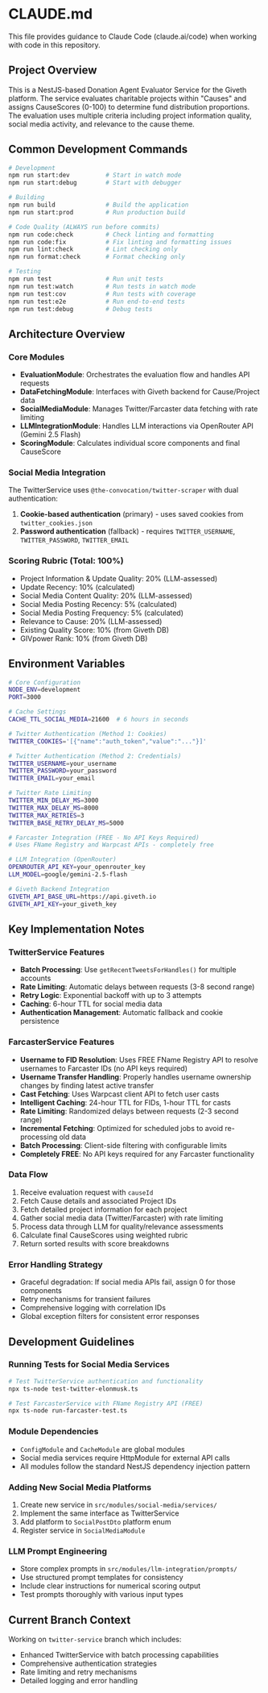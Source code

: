 # CLAUDE.md

This file provides guidance to Claude Code (claude.ai/code) when working with code in this repository.

## Project Overview

This is a NestJS-based Donation Agent Evaluator Service for the Giveth platform. The service evaluates charitable projects within "Causes" and assigns CauseScores (0-100) to determine fund distribution proportions. The evaluation uses multiple criteria including project information quality, social media activity, and relevance to the cause theme.

## Common Development Commands

```bash
# Development
npm run start:dev          # Start in watch mode
npm run start:debug        # Start with debugger

# Building
npm run build              # Build the application
npm run start:prod         # Run production build

# Code Quality (ALWAYS run before commits)
npm run code:check         # Check linting and formatting
npm run code:fix           # Fix linting and formatting issues
npm run lint:check         # Lint checking only
npm run format:check       # Format checking only

# Testing
npm run test               # Run unit tests
npm run test:watch         # Run tests in watch mode
npm run test:cov           # Run tests with coverage
npm run test:e2e           # Run end-to-end tests
npm run test:debug         # Debug tests
```

## Architecture Overview

### Core Modules

- **EvaluationModule**: Orchestrates the evaluation flow and handles API requests
- **DataFetchingModule**: Interfaces with Giveth backend for Cause/Project data
- **SocialMediaModule**: Manages Twitter/Farcaster data fetching with rate limiting
- **LLMIntegrationModule**: Handles LLM interactions via OpenRouter API (Gemini 2.5 Flash)
- **ScoringModule**: Calculates individual score components and final CauseScore

### Social Media Integration

The TwitterService uses `@the-convocation/twitter-scraper` with dual authentication:

1. **Cookie-based authentication** (primary) - uses saved cookies from `twitter_cookies.json`
2. **Password authentication** (fallback) - requires `TWITTER_USERNAME`, `TWITTER_PASSWORD`, `TWITTER_EMAIL`

### Scoring Rubric (Total: 100%)

- Project Information & Update Quality: 20% (LLM-assessed)
- Update Recency: 10% (calculated)
- Social Media Content Quality: 20% (LLM-assessed)
- Social Media Posting Recency: 5% (calculated)
- Social Media Posting Frequency: 5% (calculated)
- Relevance to Cause: 20% (LLM-assessed)
- Existing Quality Score: 10% (from Giveth DB)
- GIVpower Rank: 10% (from Giveth DB)

## Environment Variables

```bash
# Core Configuration
NODE_ENV=development
PORT=3000

# Cache Settings
CACHE_TTL_SOCIAL_MEDIA=21600  # 6 hours in seconds

# Twitter Authentication (Method 1: Cookies)
TWITTER_COOKIES='[{"name":"auth_token","value":"..."}]'

# Twitter Authentication (Method 2: Credentials)
TWITTER_USERNAME=your_username
TWITTER_PASSWORD=your_password
TWITTER_EMAIL=your_email

# Twitter Rate Limiting
TWITTER_MIN_DELAY_MS=3000
TWITTER_MAX_DELAY_MS=8000
TWITTER_MAX_RETRIES=3
TWITTER_BASE_RETRY_DELAY_MS=5000

# Farcaster Integration (FREE - No API Keys Required)
# Uses FName Registry and Warpcast APIs - completely free

# LLM Integration (OpenRouter)
OPENROUTER_API_KEY=your_openrouter_key
LLM_MODEL=google/gemini-2.5-flash

# Giveth Backend Integration
GIVETH_API_BASE_URL=https://api.giveth.io
GIVETH_API_KEY=your_giveth_key

```

## Key Implementation Notes

### TwitterService Features

- **Batch Processing**: Use `getRecentTweetsForHandles()` for multiple accounts
- **Rate Limiting**: Automatic delays between requests (3-8 second range)
- **Retry Logic**: Exponential backoff with up to 3 attempts
- **Caching**: 6-hour TTL for social media data
- **Authentication Management**: Automatic fallback and cookie persistence

### FarcasterService Features

- **Username to FID Resolution**: Uses FREE FName Registry API to resolve usernames to Farcaster IDs (no API keys required)
- **Username Transfer Handling**: Properly handles username ownership changes by finding latest active transfer
- **Cast Fetching**: Uses Warpcast client API to fetch user casts
- **Intelligent Caching**: 24-hour TTL for FIDs, 1-hour TTL for casts
- **Rate Limiting**: Randomized delays between requests (2-3 second range)
- **Incremental Fetching**: Optimized for scheduled jobs to avoid re-processing old data
- **Batch Processing**: Client-side filtering with configurable limits
- **Completely FREE**: No API keys required for any Farcaster functionality

### Data Flow

1. Receive evaluation request with `causeId`
2. Fetch Cause details and associated Project IDs
3. Fetch detailed project information for each project
4. Gather social media data (Twitter/Farcaster) with rate limiting
5. Process data through LLM for quality/relevance assessments
6. Calculate final CauseScores using weighted rubric
7. Return sorted results with score breakdowns

### Error Handling Strategy

- Graceful degradation: If social media APIs fail, assign 0 for those components
- Retry mechanisms for transient failures
- Comprehensive logging with correlation IDs
- Global exception filters for consistent error responses

## Development Guidelines

### Running Tests for Social Media Services

```bash
# Test TwitterService authentication and functionality
npx ts-node test-twitter-elonmusk.ts

# Test FarcasterService with FName Registry API (FREE)
npx ts-node run-farcaster-test.ts
```

### Module Dependencies

- `ConfigModule` and `CacheModule` are global modules
- Social media services require HttpModule for external API calls
- All modules follow the standard NestJS dependency injection pattern

### Adding New Social Media Platforms

1. Create new service in `src/modules/social-media/services/`
2. Implement the same interface as TwitterService
3. Add platform to `SocialPostDto` platform enum
4. Register service in `SocialMediaModule`

### LLM Prompt Engineering

- Store complex prompts in `src/modules/llm-integration/prompts/`
- Use structured prompt templates for consistency
- Include clear instructions for numerical scoring output
- Test prompts thoroughly with various input types

## Current Branch Context

Working on `twitter-service` branch which includes:

- Enhanced TwitterService with batch processing capabilities
- Comprehensive authentication strategies
- Rate limiting and retry mechanisms
- Detailed logging and error handling
